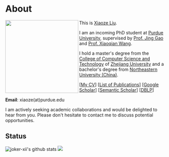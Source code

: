 # About

<a href="url"><img src="https://xz-liu.github.io/img/cat_photo.jpg" align="left" width="230" ></a>
This is [Xiaoze Liu](https://xz-liu.github.io/). 


I am an incoming PhD student at [Purdue University](https://purdue.edu/), supervised by [Prof. Jing Gao](https://engineering.purdue.edu/~jinggao/index.html) and [Prof. Xiaoqian Wang](https://engineering.purdue.edu/~joywang/).

I hold a master's degree from the [College of Computer Science and Technology](http://www.en.cs.zju.edu.cn/) of [Zhejiang University](https://www.zju.edu.cn/) and a bachelor's degree from [Northeastern University (China)](https://www.neu.edu.cn/).


[[My CV](https://xz-liu.github.io/assets/Xiaoze_Liu_CV.pdf)]
[[List of Publications](https://xz-liu.github.io/pub/)]
[[Google Scholar](https://scholar.google.com/citations?hl=zh-TW&user=MaIQOwsAAAAJ&view_op=list_works&sortby=pubdate)]
[[Semantic Scholar](https://www.semanticscholar.org/author/2109052548)]
[[DBLP](https://dblp.uni-trier.de/pid/239/4537.html)]

**Email**: xiaoze(at)purdue.edu

I am actively seeking academic collaborations and would be delighted to hear from you. Please don't hesitate to contact me to discuss potential opportunities.

## Status
![joker-xii's github stats](https://github-readme-stats.vercel.app/api?username=joker-xii)
![](https://github-readme-stats.vercel.app/api/top-langs/?username=joker-xii&layout=compact)
